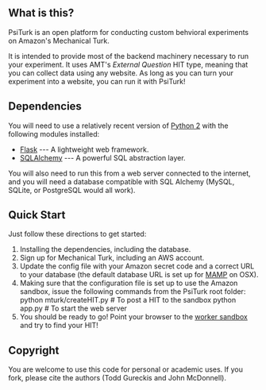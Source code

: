 
What is this?
------------

PsiTurk is an open platform for conducting custom behvioral experiments on
Amazon's Mechanical Turk. 

It is intended to provide most of the backend machinery necessary to run your
experiment. It uses AMT's _External Question_ HIT type, meaning that you can
collect data using any website. As long as you can turn your experiment into a
website, you can run it with PsiTurk!

Dependencies
------------

You will need to use a relatively recent version of [Python
2](http://python.org) with the following modules installed:

 * [Flask](http://flask.pocoo.org/) --- A lightweight web framework.
 * [SQLAlchemy](http://www.sqlalchemy.org/) --- A powerful SQL abstraction layer.

You will also need to run this from a web server connected to the internet, and
you will need a database compatible with SQL Alchemy (MySQL, SQLite, or
PostgreSQL would all work).

Quick Start
-----------

Just follow these directions to get started:

1. Installing the dependencies, including the database. 
2. Sign up for Mechanical Turk, including an AWS account.
3. Update the config file with your Amazon secret code and a correct URL to your
  database (the default database URL is set up for [MAMP](http://mamp.info) on
  OSX). 
4. Making sure that the configuration file is set up to use the Amazon sandbox,
  issue the following commands from the PsiTurk root folder:
    python mturk/createHIT.py    # To post a HIT to the sandbox
    python app.py                # To start the web server
5. You should be ready to go! Point your browser to the [worker
  sandbox](https://workersandbox.mturk.com) and try to find your HIT!

Copyright
---------
You are welcome to use this code for personal or academic uses. If you fork,
please cite the authors (Todd Gureckis and John McDonnell).



